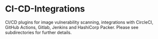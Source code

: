 # CI-CD-Integrations
CI/CD plugins for image vulnerability scanning, integrations with CircleCI, GitHub Actions, Gitlab, Jenkins and HashiCorp Packer. Please see subdirectories for further details.
